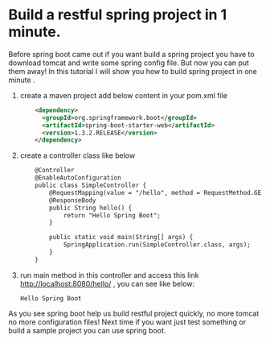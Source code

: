 # Build a restful spring project in 1 minute.
Before spring boot came out if you want build a spring project
you have to download tomcat and write some spring config file.
But now you can put them away! In this tutorial I will show you
how to build spring project in one minute .

1. create a maven project add below content in your pom.xml file
    ```xml
        <dependency>
          <groupId>org.springframework.boot</groupId>
          <artifactId>spring-boot-starter-web</artifactId>
          <version>1.3.2.RELEASE</version>
        </dependency>
    
2. create a controller class like below
    ```xml
        @Controller
        @EnableAutoConfiguration
        public class SimpleController {
            @RequestMapping(value = "/hello", method = RequestMethod.GET)
            @ResponseBody
            public String hello() {
                return "Hello Spring Boot";
            }
    
            public static void main(String[] args) {
                SpringApplication.run(SimpleController.class, args);
            }
        }
    
3. run main method in this controller and access this link
    <http://localhost:8080/hello/> , you can see like below:
    ```
    Hello Spring Boot
    
As you see spring boot help us build restful project quickly,
no more tomcat no more configuration files! Next
time if you want just test something or build a sample project
you can use spring boot.